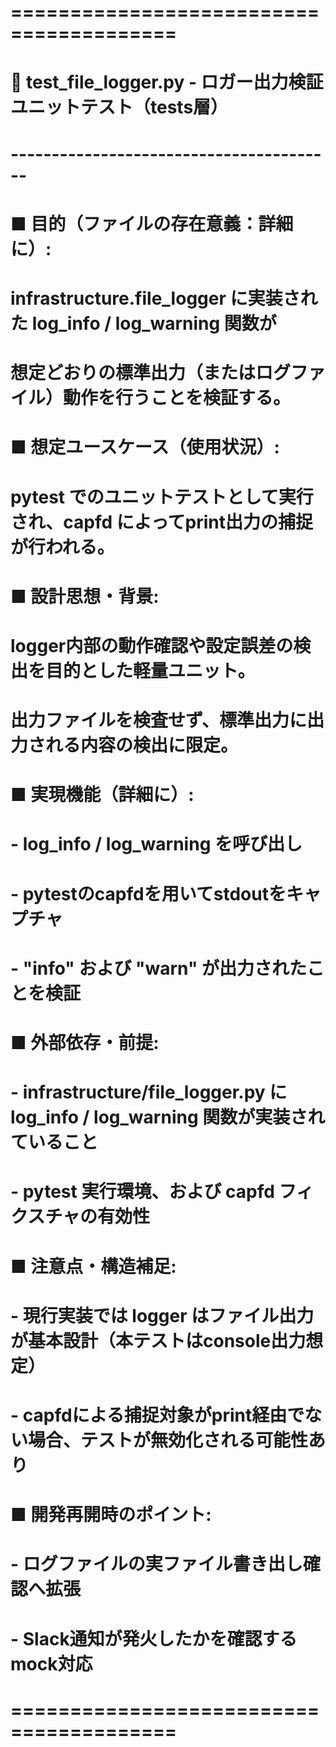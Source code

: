 # ========================================
# 📄 test_file_logger.py - ロガー出力検証ユニットテスト（tests層）
# ----------------------------------------
# ■ 目的（ファイルの存在意義：詳細に）:
#   infrastructure.file_logger に実装された log_info / log_warning 関数が
#   想定どおりの標準出力（またはログファイル）動作を行うことを検証する。
#
# ■ 想定ユースケース（使用状況）:
#   pytest でのユニットテストとして実行され、capfd によってprint出力の捕捉が行われる。
#
# ■ 設計思想・背景:
#   logger内部の動作確認や設定誤差の検出を目的とした軽量ユニット。
#   出力ファイルを検査せず、標準出力に出力される内容の検出に限定。
#
# ■ 実現機能（詳細に）:
#   - log_info / log_warning を呼び出し
#   - pytestのcapfdを用いてstdoutをキャプチャ
#   - "info" および "warn" が出力されたことを検証
#
# ■ 外部依存・前提:
#   - infrastructure/file_logger.py に log_info / log_warning 関数が実装されていること
#   - pytest 実行環境、および capfd フィクスチャの有効性
#
# ■ 注意点・構造補足:
#   - 現行実装では logger はファイル出力が基本設計（本テストはconsole出力想定）
#   - capfdによる捕捉対象がprint経由でない場合、テストが無効化される可能性あり
#
# ■ 開発再開時のポイント:
#   - ログファイルの実ファイル書き出し確認へ拡張
#   - Slack通知が発火したかを確認するmock対応
# ========================================
